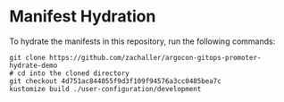 # Manifest Hydration

To hydrate the manifests in this repository, run the following commands:

```shell
git clone https://github.com/zachaller/argocon-gitops-promoter-hydrate-demo
# cd into the cloned directory
git checkout 4d751ac844055f9d3f109f94576a3cc0485bea7c
kustomize build ./user-configuration/development
```

